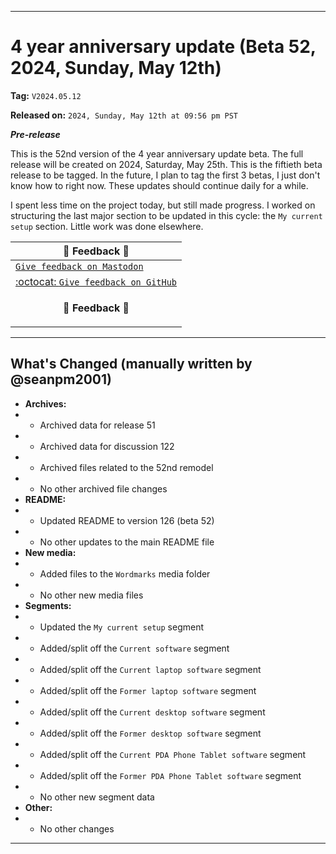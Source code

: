 
***

# 4 year anniversary update (Beta 52, 2024, Sunday, May 12th)

**Tag:** `V2024.05.12`

**Released on:** `2024, Sunday, May 12th at 09:56 pm PST`

***Pre-release***

This is the 52nd version of the 4 year anniversary update beta. The full release will be created on 2024, Saturday, May 25th. This is the fiftieth beta release to be tagged. In the future, I plan to tag the first 3 betas, I just don't know how to right now. These updates should continue daily for a while.

I spent less time on the project today, but still made progress. I worked on structuring the last major section to be updated in this cycle: the `My current setup` section. Little work was done elsewhere.

| 📣️ Feedback 💬️ |
|---|
| [`Give feedback on Mastodon`](https://techhub.social/deck/@seanpm2001/112237731368032617) |
| [:octocat: `Give feedback on GitHub`](https://github.com/seanpm2001/seanpm2001/discussions/123/) |
| <p align="center"><b>💬️ Feedback 📣️</b></p> |

---

## What's Changed (manually written by @seanpm2001)

- **Archives:**
- - Archived data for release 51
- - Archived data for discussion 122
- - Archived files related to the 52nd remodel <!-- This number should be 1 higher than the release data 2 lines above, and should match the README beta version) !-->
- - No other archived file changes
- **README:**
- - Updated README to version 126 (beta 52)
- - No other updates to the main README file
- **New media:**
- - Added files to the `Wordmarks` media folder
- - No other new media files
- **Segments:**
- - Updated the `My current setup` segment
- - Added/split off the `Current software` segment
- - Added/split off the `Current laptop software` segment
- - Added/split off the `Former laptop software` segment
- - Added/split off the `Current desktop software` segment
- - Added/split off the `Former desktop software` segment
- - Added/split off the `Current PDA Phone Tablet software` segment
- - Added/split off the `Former PDA Phone Tablet software` segment
- - No other new segment data
- **Other:**
- - No other changes

***
